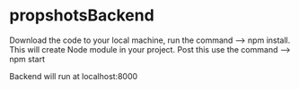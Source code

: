 # propshotsBackend


Download the code to your local machine, run the command --> npm install. This will create Node module in your project.
Post this use the command --> npm start

Backend will run at localhost:8000
